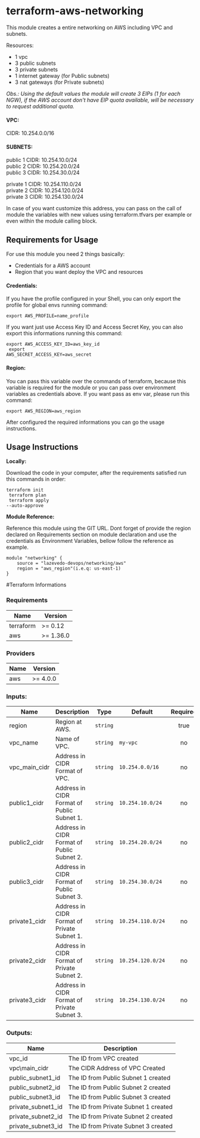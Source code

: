 # terraform-aws-networking
This module creates a entire networking on AWS including VPC and subnets.

Resources:
- 1 vpc
- 3 public subnets
- 3 private subnets
- 1 internet gateway (for Public subnets)
- 3 nat gateways (for Private subnets)

_Obs.: Using the default values the module will create 3 EIPs (1 for each NGW), if the AWS account don't have EIP quota available, will be necessary to request additional quota._


#### VPC:<br>
CIDR: 10.254.0.0/16<br>

#### SUBNETS:<br>
public 1 CIDR: 10.254.10.0/24<br>
public 2 CIDR: 10.254.20.0/24<br>
public 3 CIDR: 10.254.30.0/24<br>

private 1 CIDR: 10.254.110.0/24<br>
private 2 CIDR: 10.254.120.0/24<br>
private 3 CIDR: 10.254.130.0/24<br>

In case of you want customize this address, you can pass on the call of module the variables with new values using terraform.tfvars per example or even within the module calling block.

## Requirements for Usage

For use this module you need 2 things basically:

- Credentials for a AWS account<br>
- Region that you want deploy the VPC and resources

#### Credentials:
<p>If you have the profile configured in your Shell, you can only export the profile for global envs running command:

<code>export AWS_PROFILE=name_profile</code>

If you want just use Access Key ID and Access Secret Key, you can also export this informations running this command:

<code>export AWS_ACCESS_KEY_ID=aws_key_id<br>
export AWS_SECRET_ACCESS_KEY=aws_secret</code>

#### Region:

You can pass this variable over the commands of terraform, because this variable is required for the module or you can pass over environment variables as credentials above. If you want pass as env var, please run this command:

<code>export AWS_REGION=aws_region</code>

After configured the required informations you can go the usage instructions.

## Usage Instructions

**Locally:**

Download the code in your computer, after the requirements satisfied run this commands in order:

<code>terraform init<br>
terraform plan<br>
terraform apply --auto-approve<br></code>

**Module Reference:**

Reference this module using the GIT URL.
Dont forget of provide the region declared on Requirements section on module declaration and use the credentials as Environment Variables, bellow follow the reference as example.

```
module "networking" {
    source = "lazevedo-devops/networking/aws"
    region = "aws_region"(i.e.q: us-east-1)
}
```


#Terraform Informations

### Requirements

| Name | Version |
|------|---------|
| terraform | >= 0.12 |
| aws | >= 1.36.0 |

### Providers

| Name | Version |
|------|---------|
| aws | >= 4.0.0 |

### Inputs:

| Name | Description | Type | Default | Required |
|------|-------------|------|---------|:--------:|
| region | Region at AWS. | `string` |  | true |
| vpc\_name | Name of VPC. | `string` | `my-vpc` | no |
| vpc\_main\_cidr | Address in CIDR Format of VPC. | `string` | `10.254.0.0/16` | no |
| public1\_cidr | Address in CIDR Format of Public Subnet 1. | `string` | `10.254.10.0/24` | no |
| public2\_cidr | Address in CIDR Format of Public Subnet 2. | `string` | `10.254.20.0/24` | no |
| public3\_cidr | Address in CIDR Format of Public Subnet 3. | `string` | `10.254.30.0/24` | no |
| private1\_cidr | Address in CIDR Format of Private Subnet 1. | `string` | `10.254.110.0/24` | no |
| private2\_cidr | Address in CIDR Format of Private Subnet 2. | `string` | `10.254.120.0/24` | no |
| private3\_cidr | Address in CIDR Format of Private Subnet 3. | `string` | `10.254.130.0/24` | no |

### Outputs:

| Name | Description |
|------|-------------|
| vpc\_id | The ID from VPC created |
| vpc\main\_cidr | The CIDR Address of VPC Created |
| public\_subnet1\_id | The ID from Public Subnet 1 created |
| public\_subnet2\_id | The ID from Public Subnet 2 created |
| public\_subnet3\_id | The ID from Public Subnet 3 created |
| private\_subnet1\_id | The ID from Private Subnet 1 created |
| private\_subnet2\_id | The ID from Private Subnet 2 created |
| private\_subnet3\_id | The ID from Private Subnet 3 created |